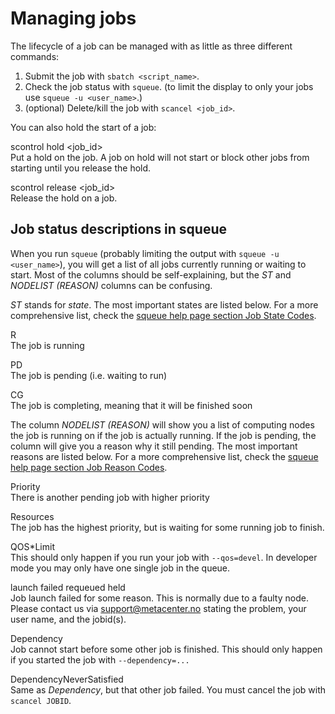 # Managing jobs

The lifecycle of a job can be managed with as little as three different
commands:

1.  Submit the job with `sbatch <script_name>`.
2.  Check the job status with `squeue`. (to limit the display to only
    your jobs use `squeue -u <user_name>`.)
3.  (optional) Delete/kill the job with `scancel <job_id>`.

You can also hold the start of a job:

scontrol hold \<job_id\>  
Put a hold on the job. A job on hold will not start or block other jobs
from starting until you release the hold.

scontrol release \<job_id\>  
Release the hold on a job.

## Job status descriptions in squeue

When you run `squeue` (probably limiting the output with
`squeue -u <user_name>`), you will get a list of all jobs currently
running or waiting to start. Most of the columns should be
self-explaining, but the *ST* and *NODELIST (REASON)* columns can be
confusing.

*ST* stands for *state*. The most important states are listed below. For
a more comprehensive list, check the [squeue help page section Job State
Codes](https://slurm.schedmd.com/squeue.html#lbAG).

R  
The job is running

PD  
The job is pending (i.e. waiting to run)

CG  
The job is completing, meaning that it will be finished soon

The column *NODELIST (REASON)* will show you a list of computing nodes
the job is running on if the job is actually running. If the job is
pending, the column will give you a reason why it still pending. The
most important reasons are listed below. For a more comprehensive list,
check the [squeue help page section Job Reason
Codes](https://slurm.schedmd.com/squeue.html#lbAF).

Priority  
There is another pending job with higher priority

Resources  
The job has the highest priority, but is waiting for some running job to
finish.

QOS\*Limit  
This should only happen if you run your job with `--qos=devel`. In
developer mode you may only have one single job in the queue.

launch failed requeued held  
Job launch failed for some reason. This is normally due to a faulty
node. Please contact us via <support@metacenter.no> stating the problem,
your user name, and the jobid(s).

Dependency  
Job cannot start before some other job is finished. This should only
happen if you started the job with `--dependency=...`

DependencyNeverSatisfied  
Same as *Dependency*, but that other job failed. You must cancel the job
with `scancel JOBID`.
